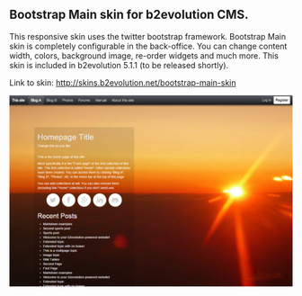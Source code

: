## Bootstrap Main skin for b2evolution CMS.

This responsive skin uses the twitter bootstrap framework. Bootstrap Main skin is completely configurable in the back-office. You can change content width, colors, background image, re-order widgets and much more.
This skin is included in b2evolution 5.1.1 (to be released shortly).

Link to skin: http://skins.b2evolution.net/bootstrap-main-skin

<img src="bootstrap-main.png"/>

